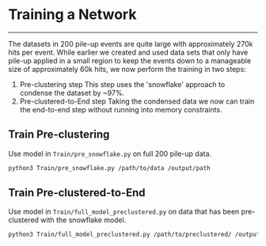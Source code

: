 # Training a Network

---
The datasets in 200 pile-up events are quite large with approximately
270k hits per event.
While earlier we created and used data sets that only have pile-up applied
in a small region to keep the events down to a manageable size of
approximately 60k hits, we now perform the training in two steps:

1. Pre-clustering step
  This step uses the 'snowflake' approach to condense the dataset by ~97%.
2. Pre-clustered-to-End step
  Taking the condensed data we now can train the end-to-end step without
  running into memory constraints.

## Train Pre-clustering

Use model in `Train/pre_snowflake.py` on full 200 pile-up data.

```bash
python3 Train/pre_snowflake.py /path/to/data /output/path
```

## Train Pre-clustered-to-End

Use model in `Train/full_model_preclustered.py` on data that has been
pre-clustered with the snowflake model.

```bash
python3 Train/full_model_preclustered.py /path/to/preclustered/ /output/path
```
